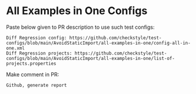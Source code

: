 # All Examples in One Configs
Paste below given to PR description to use such test configs:
```
Diff Regression config: https://github.com/checkstyle/test-configs/blob/main/AvoidStaticImport/all-examples-in-one/config-all-in-one.xml
Diff Regression projects: https://github.com/checkstyle/test-configs/blob/main/AvoidStaticImport/all-examples-in-one/list-of-projects.properties
```
Make comment in PR:
```
Github, generate report
```
